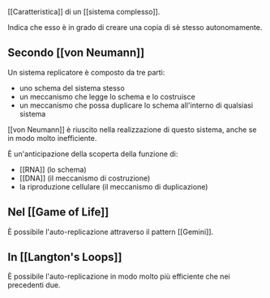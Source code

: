 [[Caratteristica]] di un [[sistema complesso]].

Indica che esso è in grado di creare una copia di sè stesso autonomamente.

## Secondo [[von Neumann]]

Un sistema replicatore è composto da tre parti:
- uno schema del sistema stesso
- un meccanismo che legge lo schema e lo costruisce
- un meccanismo che possa duplicare lo schema all'interno di qualsiasi sistema

[[von Neumann]] è riuscito nella realizzazione di questo sistema, anche se in modo molto inefficiente.

È un'anticipazione della scoperta della funzione di:
- [[RNA]] (lo schema)
- [[DNA]] (il meccanismo di costruzione)
- la riproduzione cellulare (il meccanismo di duplicazione)

## Nel [[Game of Life]]

È possibile l'auto-replicazione attraverso il pattern [[Gemini]].

## In [[Langton's Loops]]

È possibile l'auto-replicazione in modo molto più efficiente che nei precedenti due.